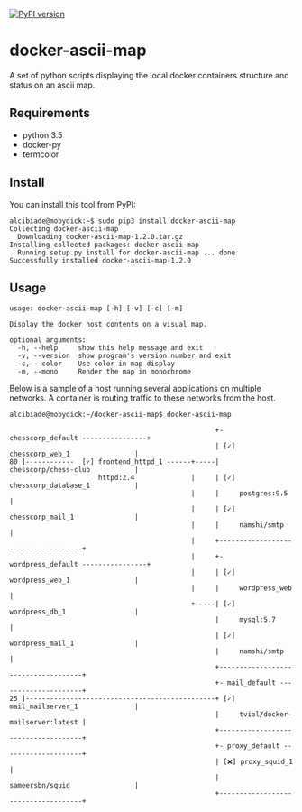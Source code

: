 [![PyPI version](https://badge.fury.io/py/docker-ascii-map.svg)](https://badge.fury.io/py/docker-ascii-map)

# docker-ascii-map
A set of python scripts displaying the local docker containers structure and status on an ascii map.

## Requirements

* python 3.5
* docker-py
* termcolor

## Install

You can install this tool from PyPI:

```
alcibiade@mobydick:~$ sudo pip3 install docker-ascii-map
Collecting docker-ascii-map
  Downloading docker-ascii-map-1.2.0.tar.gz
Installing collected packages: docker-ascii-map
  Running setup.py install for docker-ascii-map ... done
Successfully installed docker-ascii-map-1.2.0

```

## Usage

```
usage: docker-ascii-map [-h] [-v] [-c] [-m]

Display the docker host contents on a visual map.

optional arguments:
  -h, --help     show this help message and exit
  -v, --version  show program's version number and exit
  -c, --color    Use color in map display
  -m, --mono     Render the map in monochrome
```

Below is a sample of a host running several applications on multiple networks. 
A container is routing traffic to these networks from the host.

```
alcibiade@mobydick:~/docker-ascii-map$ docker-ascii-map
 
                                                   +- chesscorp_default ----------------+
                                                   | [✓] chesscorp_web_1                |
80 ]------------  [✓] frontend_httpd_1 ------+-----|     chesscorp/chess-club           |
                      httpd:2.4              |     | [✓] chesscorp_database_1           |
                                             |     |     postgres:9.5                   |
                                             |     | [✓] chesscorp_mail_1               |
                                             |     |     namshi/smtp                    |
                                             |     +------------------------------------+
                                             |     +- wordpress_default ----------------+
                                             |     | [✓] wordpress_web_1                |
                                             |     |     wordpress_web                  |
                                             +-----| [✓] wordpress_db_1                 |
                                                   |     mysql:5.7                      |
                                                   | [✓] wordpress_mail_1               |
                                                   |     namshi/smtp                    |
                                                   +------------------------------------+
                                                   +- mail_default ---------------------+
25 ]-----------------------------------------------+ [✓] mail_mailserver_1              |
                                                   |     tvial/docker-mailserver:latest |
                                                   +------------------------------------+
                                                   +- proxy_default --------------------+
                                                   | [❌] proxy_squid_1                  |
                                                   |     sameersbn/squid                |
                                                   +------------------------------------+

```
